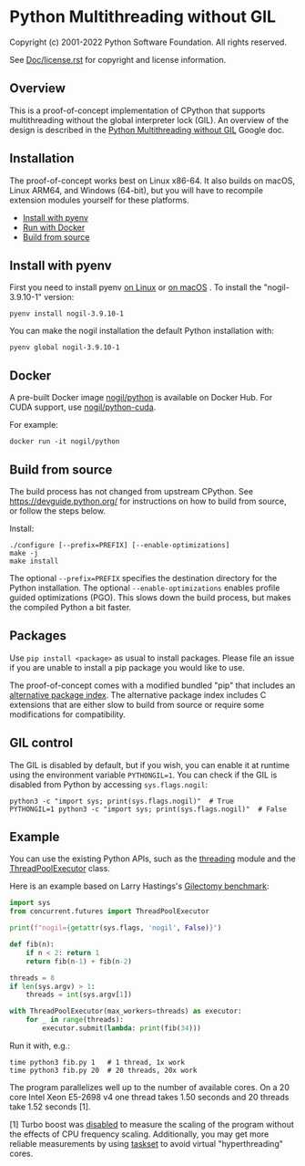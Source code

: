 # Python Multithreading without GIL

Copyright (c) 2001-2022 Python Software Foundation.  All rights reserved.

See [Doc/license.rst](/Doc/license.rst) for copyright and license information.

## Overview

This is a proof-of-concept implementation of CPython that supports multithreading without the global interpreter lock (GIL). An overview of the  design is described in the [Python Multithreading without GIL](https://docs.google.com/document/d/18CXhDb1ygxg-YXNBJNzfzZsDFosB5e6BfnXLlejd9l0/edit) Google doc.


## Installation

The proof-of-concept works best on Linux x86-64. It also builds on macOS, Linux ARM64, and Windows (64-bit), but you will have to recompile extension modules yourself for these platforms.

- [Install with pyenv](#install-with-pyenv)
- [Run with Docker](#docker)
- [Build from source](#build-from-source)

## Install with pyenv

First you need to install pyenv [on Linux](https://github.com/colesbury/nogil/wiki/Install-nogil-with-pyenv-on-Linux) or [on macOS](https://github.com/colesbury/nogil/wiki/Install-nogil-with-pyenv-on-macOS) . To install the "nogil-3.9.10-1" version:

    pyenv install nogil-3.9.10-1

You can make the nogil installation the default Python installation with:

    pyenv global nogil-3.9.10-1

## Docker

A pre-built Docker image [nogil/python](https://hub.docker.com/r/nogil/python) is available on Docker Hub. For CUDA support, use [nogil/python-cuda](https://hub.docker.com/r/nogil/python-cuda).

For example:

    docker run -it nogil/python

## Build from source

The build process has not changed from upstream CPython. See https://devguide.python.org/ for instructions on how to build from source, or follow the steps below.

Install:

    ./configure [--prefix=PREFIX] [--enable-optimizations]
    make -j
    make install
    
The optional ``--prefix=PREFIX`` specifies the destination directory for the Python installation. The optional ``--enable-optimizations`` enables profile guided optimizations (PGO). This slows down the build process, but makes the compiled Python a bit faster.

## Packages

Use ``pip install <package>`` as usual to install packages. Please file an issue if you are unable to install a pip package you would like to use.

The proof-of-concept comes with a modified bundled "pip" that includes an [alternative package index](https://d1yxz45j0ypngg.cloudfront.net/). The alternative package index includes C extensions that are either slow to build from source or require some modifications for compatibility.


## GIL control

The GIL is disabled by default, but if you wish, you can enable it at runtime using the environment variable ``PYTHONGIL=1``. You can check if the GIL is disabled from Python by accessing ``sys.flags.nogil``:

    python3 -c "import sys; print(sys.flags.nogil)"  # True
    PYTHONGIL=1 python3 -c "import sys; print(sys.flags.nogil)"  # False

## Example

You can use the existing Python APIs, such as the [threading](https://docs.python.org/3/library/threading.html) module and the  [ThreadPoolExecutor](https://docs.python.org/3/library/concurrent.futures.html#concurrent.futures.ThreadPoolExecutor) class.

Here is an example based on Larry Hastings's [Gilectomy benchmark](https://github.com/larryhastings/gilectomy/blob/gilectomy/x.py):

```python
import sys
from concurrent.futures import ThreadPoolExecutor

print(f"nogil={getattr(sys.flags, 'nogil', False)}")

def fib(n):
    if n < 2: return 1
    return fib(n-1) + fib(n-2)

threads = 8
if len(sys.argv) > 1:
    threads = int(sys.argv[1])

with ThreadPoolExecutor(max_workers=threads) as executor:
    for _ in range(threads):
        executor.submit(lambda: print(fib(34)))
```

Run it with, e.g.:

    time python3 fib.py 1   # 1 thread, 1x work
    time python3 fib.py 20  # 20 threads, 20x work

The program parallelizes well up to the number of available cores. On a 20 core Intel Xeon E5-2698 v4  one thread takes 1.50 seconds and 20 threads take 1.52 seconds [1].

[1] Turbo boost was [disabled](https://askubuntu.com/questions/619875/disabling-intel-turbo-boost-in-ubuntu) to measure the scaling of the program without the effects of CPU frequency scaling. Additionally, you may get more reliable measurements by using [taskset](https://man7.org/linux/man-pages/man1/taskset.1.html) to avoid virtual "hyperthreading" cores.
